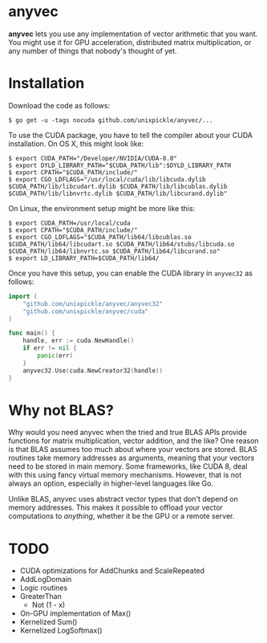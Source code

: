 # anyvec

**anyvec** lets you use any implementation of vector arithmetic that you want. You might use it for GPU acceleration, distributed matrix multiplication, or any number of things that nobody's thought of yet.

# Installation

Download the code as follows:

```
$ go get -u -tags nocuda github.com/unixpickle/anyvec/...
```

To use the CUDA package, you have to tell the compiler about your CUDA installation. On OS X, this might look like:

```
$ export CUDA_PATH="/Developer/NVIDIA/CUDA-8.0"
$ export DYLD_LIBRARY_PATH="$CUDA_PATH/lib":$DYLD_LIBRARY_PATH
$ export CPATH="$CUDA_PATH/include/"
$ export CGO_LDFLAGS="/usr/local/cuda/lib/libcuda.dylib $CUDA_PATH/lib/libcudart.dylib $CUDA_PATH/lib/libcublas.dylib $CUDA_PATH/lib/libnvrtc.dylib $CUDA_PATH/lib/libcurand.dylib"
```

On Linux, the environment setup might be more like this:

```
$ export CUDA_PATH=/usr/local/cuda
$ export CPATH="$CUDA_PATH/include/"
$ export CGO_LDFLAGS="$CUDA_PATH/lib64/libcublas.so $CUDA_PATH/lib64/libcudart.so $CUDA_PATH/lib64/stubs/libcuda.so $CUDA_PATH/lib64/libnvrtc.so $CUDA_PATH/lib64/libcurand.so"
$ export LD_LIBRARY_PATH=$CUDA_PATH/lib64/
```

Once you have this setup, you can enable the CUDA library in `anyvec32` as follows:

```go
import (
	"github.com/unixpickle/anyvec/anyvec32"
	"github.com/unixpickle/anyvec/cuda"
)

func main() {
	handle, err := cuda.NewHandle()
	if err != nil {
		panic(err)
	}
	anyvec32.Use(cuda.NewCreator32(handle))
}
```

# Why not BLAS?

Why would you need anyvec when the tried and true BLAS APIs provide functions for matrix multiplication, vector addition, and the like? One reason is that BLAS assumes too much about where your vectors are stored. BLAS routines take memory addresses as arguments, meaning that your vectors need to be stored in main memory. Some frameworks, like CUDA 8, deal with this using fancy virtual memory mechanisms. However, that is not always an option, especially in higher-level languages like Go.

Unlike BLAS, anyvec uses abstract vector types that don't depend on memory addresses. This makes it possible to offload your vector computations to *anything*, whether it be the GPU or a remote server.

# TODO

 * CUDA optimizations for AddChunks and ScaleRepeated
 * AddLogDomain
 * Logic routines
  * GreaterThan
	* Not (1 - x)
 * On-GPU implementation of Max()
 * Kernelized Sum()
 * Kernelized LogSoftmax()
